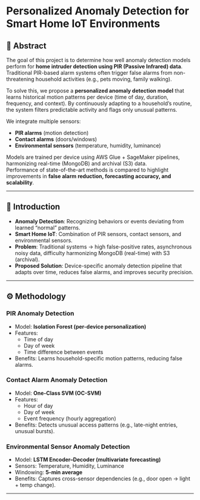 # Personalized Anomaly Detection for Smart Home IoT Environments

## 📌 Abstract
The goal of this project is to determine how well anomaly detection models perform for **home intruder detection using PIR (Passive Infrared) data**.  
Traditional PIR-based alarm systems often trigger false alarms from non-threatening household activities (e.g., pets moving, family walking).  

To solve this, we propose a **personalized anomaly detection model** that learns historical motion patterns per device (time of day, duration, frequency, and context). By continuously adapting to a household’s routine, the system filters predictable activity and flags only unusual patterns.

We integrate multiple sensors:
- **PIR alarms** (motion detection)
- **Contact alarms** (doors/windows)
- **Environmental sensors** (temperature, humidity, luminance)

Models are trained per device using AWS Glue + SageMaker pipelines, harmonizing real-time (MongoDB) and archival (S3) data.  
Performance of state-of-the-art methods is compared to highlight improvements in **false alarm reduction, forecasting accuracy, and scalability**.

---
## 📖 Introduction
- **Anomaly Detection**: Recognizing behaviors or events deviating from learned “normal” patterns.  
- **Smart Home IoT**: Combination of PIR sensors, contact sensors, and environmental sensors.  
- **Problem**: Traditional systems → high false-positive rates, asynchronous noisy data, difficulty harmonizing MongoDB (real-time) with S3 (archival).  
- **Proposed Solution**: Device-specific anomaly detection pipeline that adapts over time, reduces false alarms, and improves security precision.

---


## ⚙️ Methodology

### PIR Anomaly Detection
- Model: **Isolation Forest (per-device personalization)**  
- Features:  
  - Time of day  
  - Day of week  
  - Time difference between events  
- Benefits: Learns household-specific motion patterns, reducing false alarms.

### Contact Alarm Anomaly Detection
- Model: **One-Class SVM (OC-SVM)**  
- Features:  
  - Hour of day  
  - Day of week  
  - Event frequency (hourly aggregation)  
- Benefits: Detects unusual access patterns (e.g., late-night entries, unusual bursts).

### Environmental Sensor Anomaly Detection
- Model: **LSTM Encoder–Decoder (multivariate forecasting)**  
- Sensors: Temperature, Humidity, Luminance  
- Windowing: **5-min average**  
- Benefits: Captures cross-sensor dependencies (e.g., door open → light + temp change).

---